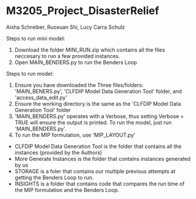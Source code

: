 # M3205_Project_DisasterRelief
Aisha Schreiber, Ruoxuan Shi, Lucy Carra Schulz

Steps to run mini model:
1. Download the folder MINI_RUN.zip which contains all the files neccesary to run a few provided instances.
2. Open MAIN_BENDERS.py to run the Benders Loop


Steps to run model:
1. Ensure you have downloaded the Three files/folders: 'MAIN_BENERS.py', 'CLFDIP Model Data Generation Tool' folder, and 'access_data_edit.py'
2. Ensure the working directory is the same as the 'CLFDIP Model Data Generation Tool' folder
3. 'MAIN_BENDERS.py' operates with a Verbose, thus setting Verbose = TRUE will ensure the output is printed. To run the model, just run 'MAIN_BENDERS.py'. 
4. To run the MIP formulation, use 'MIP_LAYOUT.py'


- CLFDIP Model Data Generation Tool is the folder that contains all the instances (provided by the Authors)
- More Generate Instances is the folder that contains instances generated by us
- STORAGE is a foler that contains our multiple previous attempts at getting the Benders Loop to run.
- INSIGHTS is a folder that contains code that compares the run time of the MIP formulation and the Benders Loop.


